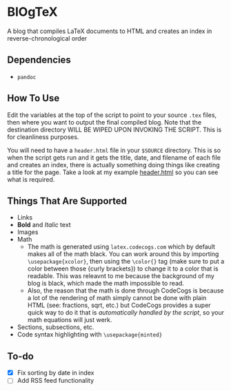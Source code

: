 # BlOgTeX
A blog that compiles LaTeX documents to HTML and creates an index in reverse-chronological order

## Dependencies
- `pandoc`

## How To Use
Edit the variables at the top of the script to point to your source `.tex` files, then where you want to output the final compiled blog. Note that the destination directory WILL BE WIPED UPON INVOKING THE SCRIPT. This is for cleanliness purposes.

You will need to have a `header.html` file in your `$SOURCE` directory. This is so when the script gets run and it gets the title, date, and filename of each file and creates an index, there is actually something doing things like creating a title for the page. Take a look at my example [header.html](blog-tex/header.html) so you can see what is required.

## Things That Are Supported
- Links
- **Bold** and *Italic* text
- Images
- Math
  - The math is generated using `latex.codecogs.com` which by default makes all of the math black. You can work around this by importing `\usepackage{xcolor}`, then using the `\color{}` tag (make sure to put a color between those {curly brackets}) to change it to a color that is readable. This was releavnt to me because the background of my blog is black, which made the math impossible to read.
  - Also, the reason that the math is done through CodeCogs is because a lot of the rendering of math simply cannot be done with plain HTML (see: fractions, sqrt, etc.) but CodeCogs provides a super quick way to do it that is *automatically handled by the script*, so your math equations will just werk.
- Sections, subsections, etc.
- Code syntax highlighting with `\usepackage{minted}`

## To-do
- [x] Fix sorting by date in index
- [ ] Add RSS feed functionality
